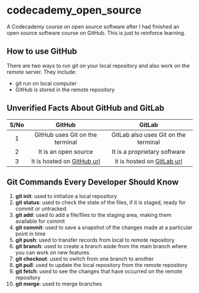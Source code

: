 # codecademy_open_source
A Codecademy course on open source software after I had finished an open source software course on GitHub. This is just to reinforce learning.

## How to use GitHub 
There are two ways to run git on your local repository and also work on the remote server. They include:
- git run on local computer
- GitHub is stored in the remote repository

## Unverified Facts About GitHub and GitLab
|S/No|GitHub|GitLab|
|:---:|:---:|:---:|
|1|GitHub uses Git on the terminal|GitLab also uses Git on the terminal|
|2|It is an open source|It is a proprietary software|
|3|It is hosted on [GitHub url](https://github.com)|it is hosted on [GitLab url](https:gitlab.com)|

## Git Commands Every Developer Should Know
1. **git init**: used to initialize a local repository
2. **git status**: used to check the state of the files, if it is staged, ready for commit or untracked.
3. **git add**: used to add a file/files to the staging area, making them available for commit
4. **git commit**: used to save a snapshot of the changes made at a particular point in time
5. **git push**: used to transfer records from local to remote repository
6. **git branch**: used to create a branch aside from the main branch where you can work on new features
7. **git checkout**: used to switch from one branch to another
8. **git pull**: used to update the local repository from the remote repository
9. **git fetch**: used to see the changes that have occurred on the remote repository
10. **git merge**: used to merge branches 
